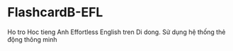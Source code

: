 # FlashcardB-EFL
Ho tro Hoc tieng Anh Effortless English tren Di dong. Sử dụng hệ thống thẻ động thông minh
